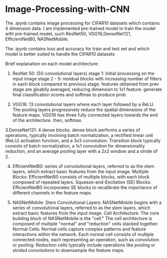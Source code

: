 # Image-Processing-with-CNN
The .ipynb contains image processing for CIFAR10 datasets which contains 4 dimension data.
I am implemented pre-trained model to train the model with pre-trained model, such ResNet50, VGG16,DenseNet121, EfficientNetB0, NASNetMobile.

The .ipynb contains loss and accuracy for train and test set and which model is better suited to handle the CIFAR10 datasets

Brief explanation on each model architecture:
1. ResNet 50: (50 convolutional layers)
stage 1: Initial processing on the input image
stage 2 - 5: residual blocks with increasing number of filters in each block compared to previous stage. features obtained from prev stage are gloablly averaged, reducing dimension to 1x1 feature. generate final classification scores and softmax to produce prob. 

2. VGG16:
13 convolutional layers where each layer followed by a ReLU. The pooling layers progressively reduce the spatial dimensions of the feature maps. VGG16 has three fully connected layers towards the end of the architecture. then, softmax.

3.DenseNet121:
4 dense blocks. dense block performs a series of operations, typically involving batch normalization, a rectified linear unit (ReLU) activation function, and a 3x3 convolution. Transition block typically consists of batch normalization, a 1x1 convolution for dimensionality reduction, and an average pooling layer with a 2x2 window and a stride of 2.

4. EfficientNetB0:
series of convolutional layers, referred to as the stem layers, which extract basic features from the input image.
Multiple Blocks: EfficientNetB0 consists of multiple blocks, with each block composed of repeated layers.
Squeeze-and-Excitation (SE) Blocks: EfficientNetB0 incorporates SE blocks to recalibrate the importance of different channels in the feature maps.

5. NASNetMobile:
Stem Convolutional Layers: NASNetMobile begins with a series of convolutional layers, referred to as the stem layers, which extract basic features from the input image.
Cell Architecture: The core building block of NASNetMobile is the "cell." The cell architecture is composed of multiple "normal" and "reduction" cells stacked together.
Normal Cells: Normal cells capture complex patterns and feature interactions within the network.
Each normal cell consists of multiple connected nodes, each representing an operation, such as convolution or pooling.
Reduction cells typically include operations like pooling or strided convolutions to downsample the feature maps.

